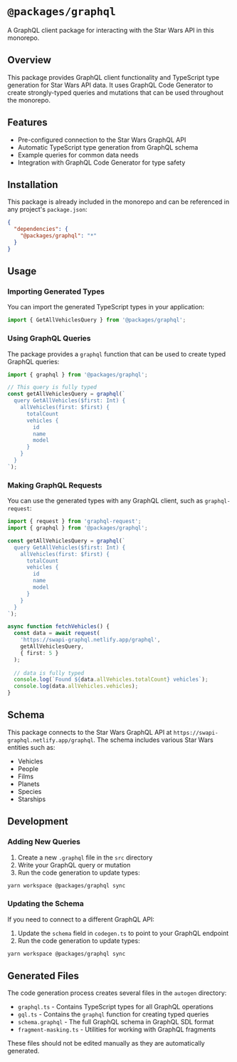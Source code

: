 # `@packages/graphql`

A GraphQL client package for interacting with the Star Wars API in this monorepo.

## Overview

This package provides GraphQL client functionality and TypeScript type generation for Star Wars API data. It uses GraphQL Code Generator to create strongly-typed queries and mutations that can be used throughout the monorepo.

## Features

- Pre-configured connection to the Star Wars GraphQL API
- Automatic TypeScript type generation from GraphQL schema
- Example queries for common data needs
- Integration with GraphQL Code Generator for type safety

## Installation

This package is already included in the monorepo and can be referenced in any project's `package.json`:

```json
{
  "dependencies": {
    "@packages/graphql": "*"
  }
}
```

## Usage

### Importing Generated Types

You can import the generated TypeScript types in your application:

```typescript
import { GetAllVehiclesQuery } from '@packages/graphql';
```

### Using GraphQL Queries

The package provides a `graphql` function that can be used to create typed GraphQL queries:

```typescript
import { graphql } from '@packages/graphql';

// This query is fully typed
const getAllVehiclesQuery = graphql(`
  query GetAllVehicles($first: Int) {
    allVehicles(first: $first) {
      totalCount
      vehicles {
        id
        name
        model
      }
    }
  }
`);
```

### Making GraphQL Requests

You can use the generated types with any GraphQL client, such as `graphql-request`:

```typescript
import { request } from 'graphql-request';
import { graphql } from '@packages/graphql';

const getAllVehiclesQuery = graphql(`
  query GetAllVehicles($first: Int) {
    allVehicles(first: $first) {
      totalCount
      vehicles {
        id
        name
        model
      }
    }
  }
`);

async function fetchVehicles() {
  const data = await request(
    'https://swapi-graphql.netlify.app/graphql',
    getAllVehiclesQuery,
    { first: 5 }
  );
  
  // data is fully typed
  console.log(`Found ${data.allVehicles.totalCount} vehicles`);
  console.log(data.allVehicles.vehicles);
}
```

## Schema

This package connects to the Star Wars GraphQL API at `https://swapi-graphql.netlify.app/graphql`. The schema includes various Star Wars entities such as:

- Vehicles
- People
- Films
- Planets
- Species
- Starships

## Development

### Adding New Queries

1. Create a new `.graphql` file in the `src` directory
2. Write your GraphQL query or mutation
3. Run the code generation to update types:

```bash
yarn workspace @packages/graphql sync
```

### Updating the Schema

If you need to connect to a different GraphQL API:

1. Update the `schema` field in `codegen.ts` to point to your GraphQL endpoint
2. Run the code generation to update types:

```bash
yarn workspace @packages/graphql sync
```

## Generated Files

The code generation process creates several files in the `autogen` directory:

- `graphql.ts` - Contains TypeScript types for all GraphQL operations
- `gql.ts` - Contains the `graphql` function for creating typed queries
- `schema.graphql` - The full GraphQL schema in GraphQL SDL format
- `fragment-masking.ts` - Utilities for working with GraphQL fragments

These files should not be edited manually as they are automatically generated.